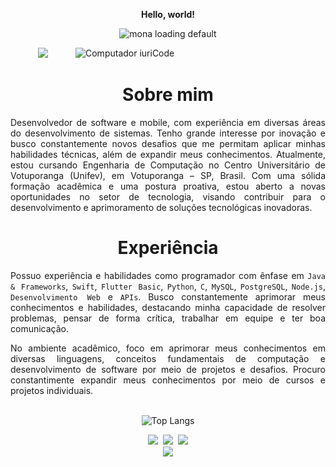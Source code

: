<p align="center"><b>Hello, world!</b></p>

<p align="center"><img width="90" height="90" src="https://github.githubassets.com/images/mona-loading-default.gif" alt="mona loading default" /></p>


<a target="_blank" rel="noopener noreferrer nofollow" href="https://raw.githubusercontent.com/MicaelliMedeiros/micaellimedeiros/master/image/computer-illustration.png"><img src="https://raw.githubusercontent.com/MicaelliMedeiros/micaellimedeiros/master/image/computer-illustration.png" width="400px" align="right" alt="Computador iuriCode" style="max-width: 100%;"></a>

<div align="center">
  <a href="https://github.com/oluuiss/github-contribution-stats/">
    <img src="https://github-contribution-stats.vercel.app/api/?username=oluuiss" />
  </a>
</div>



<div align="center">

     
# Sobre mim
</div>
<div class="txt" align="justify">
<!-- Software and mobile developer with experience in various areas of systems development. I have a strong interest in innovation and am always seeking new challenges that allow me to apply my technical skills and expand my knowledge. I am currently pursuing a degree  in Computer Engineering at the Centro Universitário de Votuporanga (Unifev), in Votuporanga - SP, Brazil. With a solid academic foundation and a proactive approach, I am open to new opportunities in the technology sector, aiming to contribute to the advancement of  impactful technological solutions. 
-->
Desenvolvedor de software e mobile, com experiência em diversas áreas do desenvolvimento de sistemas. Tenho grande interesse por inovação e busco constantemente novos desafios que me permitam aplicar minhas habilidades técnicas, além de expandir meus conhecimentos.
Atualmente, estou cursando Engenharia de Computação no Centro Universitário de Votuporanga (Unifev), em Votuporanga – SP, Brasil. Com uma sólida formação acadêmica e uma postura proativa, estou aberto a novas oportunidades no setor de tecnologia, visando contribuir para o desenvolvimento e aprimoramento de soluções tecnológicas inovadoras.
</div>
<div align="center">


# Experiência
</div>
<div class="txt" align="justify">
<!--
I have experience and skills as a programmer, with an emphasis on `Java & Frameworks`, `Swift`, `Flutter`, `Python`, `C`, `MySQL`, `PostgreSQL`, `Node.js`, `Web development`, and `APIs`. I am constantly seeking to improve my knowledge and skills, highlighting my ability to solve problems, think critically, work in a team, and communicate effectively.
<!--
In the academic environment, I focus on improving my expertise in various programming languages, fundamental computing concepts, and software development through projects and challenges. Additionally, I strive to expand my knowledge continuously through courses and individual projects.
<!--
I am looking for new opportunities in the job market in the fields of Software Development, Mobile, and Back-end, with the goal of contributing to the advancement of innovative and impactful technological solutions. <br><br>
-->
  
Possuo experiência e habilidades como programador com ênfase em `Java & Frameworks`, `Swift`, `Flutter Basic`, `Python`, `C`, `MySQL`, `PostgreSQL`, `Node.js`, `Desenvolvimento Web` e `APIs`. Busco constantemente aprimorar meus conhecimentos e habilidades, destacando minha capacidade de resolver problemas, pensar de forma crítica, trabalhar em equipe e ter boa comunicação.

No ambiente acadêmico, foco em aprimorar meus conhecimentos em diversas linguagens, conceitos fundamentais de computação e desenvolvimento de software por meio de projetos e desafios. Procuro constantimente expandir meus conhecimentos por meio de cursos e projetos individuais.
<br><br>

<div align="center">
  
![Top Langs](https://github-readme-stats.vercel.app/api/top-langs/?username=oluuiss&layout=compact)
</div>

<div align="center" dir="auto"> 
  <a href="https://www.linkedin.com/in/oluuiss/" rel="nofollow"><img src="https://camo.githubusercontent.com/7fee771b415a6f144501304c2c4074aa62a0dd96ddc0f8c0aafd95ac0af584c1/68747470733a2f2f696d672e736869656c64732e696f2f62616467652f2d4c696e6b6564496e2d2532333030373742353f7374796c653d666f722d7468652d6261646765266c6f676f3d6c696e6b6564696e266c6f676f436f6c6f723d7768697465" data-canonical-src="https://img.shields.io/badge/-LinkedIn-%230077B5?style=for-the-badge&amp;logo=linkedin&amp;logoColor=white" style="max-width: 100%;"></a>&nbsp;
    <a href="mailto:luispyim@gmail.com"><img src="https://camo.githubusercontent.com/8a15df73eefc8d613bab8230d8859b6328119607d14846dd1f1e0e9b526126b2/68747470733a2f2f696d672e736869656c64732e696f2f62616467652f2d476d61696c2d2532333333333f7374796c653d666f722d7468652d6261646765266c6f676f3d676d61696c266c6f676f436f6c6f723d7768697465" data-canonical-src="https://img.shields.io/badge/-Gmail-%23333?style=for-the-badge&amp;logo=gmail&amp;logoColor=white" style="max-width: 100%;"></a>&nbsp;
  <a href="https://instagram.com/oluuiss" rel="nofollow"><img src="https://camo.githubusercontent.com/cc8a4ea180871317216b7557a7a9b8f1b565ce74863323097aa367961c70de96/68747470733a2f2f696d672e736869656c64732e696f2f62616467652f2d496e7374616772616d2d2532334534343035463f7374796c653d666f722d7468652d6261646765266c6f676f3d696e7374616772616d266c6f676f436f6c6f723d7768697465" data-canonical-src="https://img.shields.io/badge/-Instagram-%23E4405F?style=for-the-badge&amp;logo=instagram&amp;logoColor=white" style="max-width: 100%;"></a>
</div>

<div id="visitors" align="center">
  <img src="https://visitor-badge.laobi.icu/badge?page_id=oluuiss.oluuiss&left_text=PROFILE%20VIEWS"  />
</div>

<!-- </div>
<!-- <div align="center">
<!--
<!-- # Skills
<!--
<!-- ### Languages
<!-- <div class="languages">
<!--     <img src="./images/languages/java.png" padding="5px" alt="java" title="Java" width="60px" height="60px">
<!--     <img src="./images/languages/swift.png" alt="swift" title="Swift" width="70px" height="60px">
<!--     <img src="./images/languages/angular.png" alt="angular" title="Angular" width="60px" height="60px">
<!--     <img src="./images/languages/flutter.png" alt="flutter" title="Flutter" width="60px" height="60px">
<!--     <img src="./images/languages/react.png" alt="react" title="React" width="60px" height="60px">
<!--     <img src="./images/languages/c.png" alt="c" title="C" width="60px" height="60px">
<!--     <img src="./images/languages/python.png" alt="python" title="Python" width="60px" height="60px">
<!--     <img src="./images/languages/JavaScript.png" alt="javascript" title="JavaScript" width="60px" height="60px">
<!--     <img src="./images/languages/php.png" alt="php" title="PHP" width="60px" height="60px">
<!--    </div>
<!--
<!-- ### Frameworks & Database
<!-- <div>
<!--     <img src="./images/frameworks/swiftui.png" alt="swiftui" title="Swift UI" width="60px" height="60px">
<!--     <img src="./images/frameworks/django.png" alt="django" title="Django" width="45px" height="45px">
<!--     <img src="./images/frameworks/spring-boot.png" alt="spring-boot" title="Spring Boot" width="60px" height="60px">
<!--     <img src="./images/database/mysql.png" alt="mysql" title="MySQL" width="60px" height="60px">
<!--     <img src="./images/database/postgreesql.png" alt="postgresql" title="PostgreSQL" width="60px" height="60px">
<!--     </div>
<!-- 
<!-- ### Tools
<!--
<!--  <div class="tools">
<!--    <img src="./images/tools/vscode.png" alt="vccode" title="Visual Studio Code" width="60px" height="60px">
<!--    <img src="./images/tools/intellij.png" alt="intellij" title="IntelliJ" width="60px" height="60px">
<!--    <img src="./images/tools/xcode.png" alt="xcode" title="X Code" width="60px" height="60px">
<!--     <img src="./images/tools/androidstudio.png" alt="androidstudio" title="Android Studio" width="60px" height="60px">
<!-- </div>
<!-- <div class="stats" align="center">
<!-- #
<!-- <img id="snake" src="https://raw.githubusercontent.com/oluuiss/oluuiss/output/snake.svg" alt="Snake animation" />
